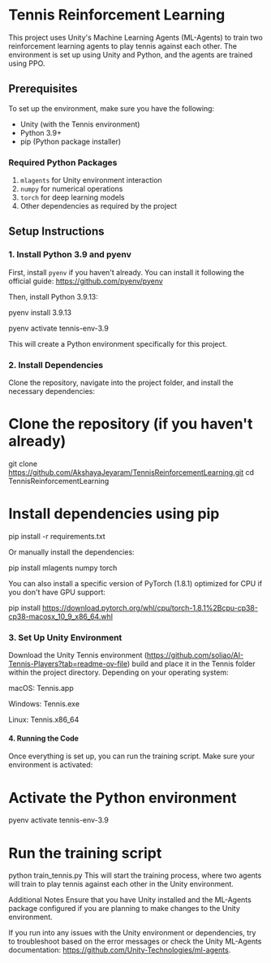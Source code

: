 # Tennis Reinforcement Learning

This project uses Unity's Machine Learning Agents (ML-Agents) to train two reinforcement learning agents to play tennis against each other. The environment is set up using Unity and Python, and the agents are trained using PPO.

## Prerequisites

To set up the environment, make sure you have the following:

- Unity (with the Tennis environment)
- Python 3.9+
- pip (Python package installer)

### Required Python Packages

1. `mlagents` for Unity environment interaction
2. `numpy` for numerical operations
3. `torch` for deep learning models
4. Other dependencies as required by the project

## Setup Instructions

### 1. Install Python 3.9 and pyenv

First, install `pyenv` if you haven't already. You can install it following the official guide: https://github.com/pyenv/pyenv

Then, install Python 3.9.13:

pyenv install 3.9.13

pyenv activate tennis-env-3.9

This will create a Python environment specifically for this project.

### 2. Install Dependencies
Clone the repository, navigate into the project folder, and install the necessary dependencies:


# Clone the repository (if you haven't already)
git clone https://github.com/AkshayaJeyaram/TennisReinforcementLearning.git
cd TennisReinforcementLearning

# Install dependencies using pip
pip install -r requirements.txt

Or manually install the dependencies:

pip install mlagents numpy torch

You can also install a specific version of PyTorch (1.8.1) optimized for CPU if you don't have GPU support:

pip install https://download.pytorch.org/whl/cpu/torch-1.8.1%2Bcpu-cp38-cp38-macosx_10_9_x86_64.whl

### 3. Set Up Unity Environment
Download the Unity Tennis environment (https://github.com/soliao/AI-Tennis-Players?tab=readme-ov-file) build and place it in the Tennis folder within the project directory. Depending on your operating system:

macOS: Tennis.app

Windows: Tennis.exe

Linux: Tennis.x86_64

#### 4. Running the Code
Once everything is set up, you can run the training script. Make sure your environment is activated:

# Activate the Python environment
pyenv activate tennis-env-3.9

# Run the training script
python train_tennis.py
This will start the training process, where two agents will train to play tennis against each other in the Unity environment.

Additional Notes
Ensure that you have Unity installed and the ML-Agents package configured if you are planning to make changes to the Unity environment.

If you run into any issues with the Unity environment or dependencies, try to troubleshoot based on the error messages or check the Unity ML-Agents documentation: https://github.com/Unity-Technologies/ml-agents.
